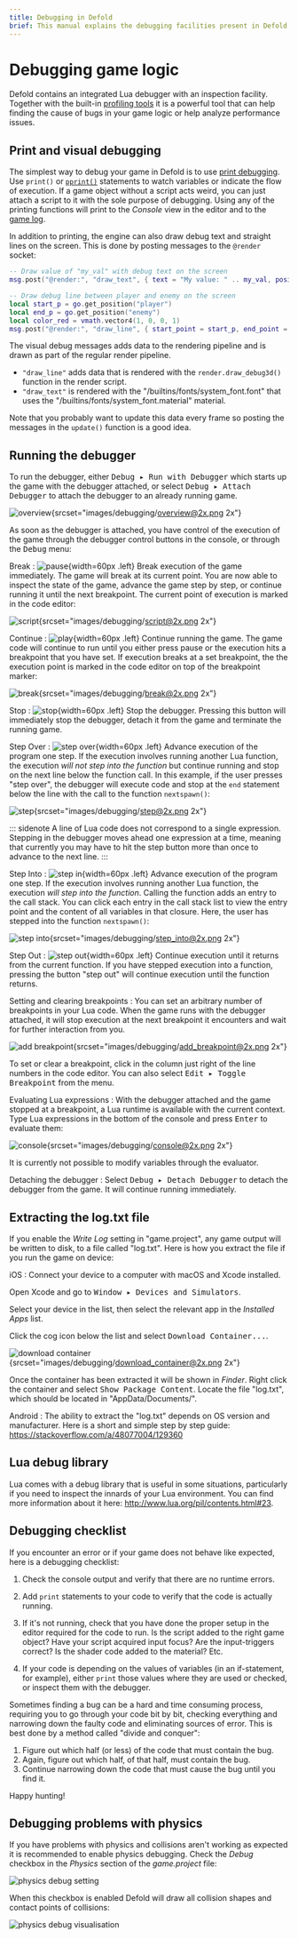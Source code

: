 ```yaml
---
title: Debugging in Defold
brief: This manual explains the debugging facilities present in Defold.
---
```


# Debugging game logic

Defold contains an integrated Lua debugger with an inspection facility. Together with the built-in [profiling tools](/manuals/profiling) it is a powerful tool that can help finding the cause of bugs in your game logic or help analyze performance issues.

## Print and visual debugging

The simplest way to debug your game in Defold is to use [print debugging](http://en.wikipedia.org/wiki/Debugging#Techniques). Use `print()` or [`pprint()`](/ref/builtins#pprint) statements to watch variables or indicate the flow of execution. If a game object without a script acts weird, you can just attach a script to it with the sole purpose of debugging. Using any of the printing functions will print to the *Console* view in the editor and to the [game log](/manuals/debugging-game-and-system-logs).

In addition to printing, the engine can also draw debug text and straight lines on the screen. This is done by posting messages to the `@render` socket:

```lua
-- Draw value of "my_val" with debug text on the screen
msg.post("@render:", "draw_text", { text = "My value: " .. my_val, position = vmath.vector3(200, 200, 0) })

-- Draw debug line between player and enemy on the screen
local start_p = go.get_position("player")
local end_p = go.get_position("enemy")
local color_red = vmath.vector4(1, 0, 0, 1)
msg.post("@render:", "draw_line", { start_point = start_p, end_point = end_p, color = color_red })
```

The visual debug messages adds data to the rendering pipeline and is drawn as part of the regular render pipeline.

* `"draw_line"` adds data that is rendered with the `render.draw_debug3d()` function in the render script.
* `"draw_text"` is rendered with the "/builtins/fonts/system_font.font" that uses the "/builtins/fonts/system_font.material" material.

Note that you probably want to update this data every frame so posting the messages in the `update()` function is a good idea.

## Running the debugger

To run the debugger, either <kbd>Debug ▸ Run with Debugger</kbd> which starts up the game with the debugger attached, or select <kbd>Debug ▸ Attach Debugger</kbd> to attach the debugger to an already running game.

![overview](images/debugging/overview.png){srcset="images/debugging/overview@2x.png 2x"}

As soon as the debugger is attached, you have control of the execution of the game through the debugger control buttons in the console, or through the <kbd>Debug</kbd> menu:

Break
: ![pause](images/debugging/pause.svg){width=60px .left}
  Break execution of the game immediately. The game will break at its current point. You are now able to inspect the state of the game, advance the game step by step, or continue running it until the next breakpoint. The current point of execution is marked in the code editor:

  ![script](images/debugging/script.png){srcset="images/debugging/script@2x.png 2x"}

Continue
: ![play](images/debugging/play.svg){width=60px .left}
  Continue running the game. The game code will continue to run until you either press pause or the execution hits a breakpoint that you have set. If execution breaks at a set breakpoint, the the execution point is marked in the code editor on top of the breakpoint marker:

  ![break](images/debugging/break.png){srcset="images/debugging/break@2x.png 2x"}

Stop
: ![stop](images/debugging/stop.svg){width=60px .left}
  Stop the debugger. Pressing this button will immediately stop the debugger, detach it from the game and terminate the running game.

Step Over
: ![step over](images/debugging/step_over.svg){width=60px .left}
  Advance execution of the program one step. If the execution involves running another Lua function, the execution _will not step into the function_ but continue running and stop on the next line below the function call. In this example, if the user presses "step over", the debugger will execute code and stop at the `end` statement below the line with the call to the function `nextspawn()`:

  ![step](images/debugging/step.png){srcset="images/debugging/step@2x.png 2x"}

::: sidenote
A line of Lua code does not correspond to a single expression. Stepping in the debugger moves ahead one expression at a time, meaning that currently you may have to hit the step button more than once to advance to the next line.
:::

Step Into
: ![step in](images/debugging/step_in.svg){width=60px .left}
  Advance execution of the program one step. If the execution involves running another Lua function, the execution _will step into the function_. Calling the function adds an entry to the call stack. You can click each entry in the call stack list to view the entry point and the content of all variables in that closure. Here, the user has stepped into the function `nextspawn()`:

  ![step into](images/debugging/step_into.png){srcset="images/debugging/step_into@2x.png 2x"}

Step Out
: ![step out](images/debugging/step_out.svg){width=60px .left}
  Continue execution until it returns from the current function. If you have stepped execution into a function, pressing the button "step out" will continue execution until the function returns.

Setting and clearing breakpoints
: You can set an arbitrary number of breakpoints in your Lua code. When the game runs with the debugger attached, it will stop execution at the next breakpoint it encounters and wait for further interaction from you.

  ![add breakpoint](images/debugging/add_breakpoint.png){srcset="images/debugging/add_breakpoint@2x.png 2x"}

  To set or clear a breakpoint, click in the column just right of the line numbers in the code editor. You can also select <kbd>Edit ▸ Toggle Breakpoint</kbd> from the menu.

Evaluating Lua expressions
: With the debugger attached and the game stopped at a breakpoint, a Lua runtime is available with the current context. Type Lua expressions in the bottom of the console and press <kbd>Enter</kbd> to evaluate them:

  ![console](images/debugging/console.png){srcset="images/debugging/console@2x.png 2x"}

  It is currently not possible to modify variables through the evaluator.

Detaching the debugger
: Select <kbd>Debug ▸ Detach Debugger</kbd> to detach the debugger from the game. It will continue running immediately.

## Extracting the log.txt file

If you enable the *Write Log* setting in "game.project", any game output will be written to disk, to a file called "log.txt". Here is how you extract the file if you run the game on device:

iOS
: Connect your device to a computer with macOS and Xcode installed.

  Open Xcode and go to <kbd>Window ▸ Devices and Simulators</kbd>.

  Select your device in the list, then select the relevant app in the *Installed Apps* list.

  Click the cog icon below the list and select <kbd>Download Container...</kbd>.

  ![download container](images/debugging/download_container.png){srcset="images/debugging/download_container@2x.png 2x"}

  Once the container has been extracted it will be shown in *Finder*. Right click the container and select <kbd>Show Package Content</kbd>. Locate the file "log.txt", which should be located in "AppData/Documents/".

Android
: The ability to extract the "log.txt" depends on OS version and manufacturer. Here is a short and simple step by step guide: https://stackoverflow.com/a/48077004/129360

## Lua debug library

Lua comes with a debug library that is useful in some situations, particularly if you need to inspect the innards of your Lua environment. You can find more information about it here: http://www.lua.org/pil/contents.html#23.

## Debugging checklist

If you encounter an error or if your game does not behave like expected, here is a debugging checklist:

1. Check the console output and verify that there are no runtime errors.

2. Add `print` statements to your code to verify that the code is actually running.

3. If it's not running, check that you have done the proper setup in the editor required for the code to run. Is the script added to the right game object? Have your script acquired input focus? Are the input-triggers correct? Is the shader code added to the material? Etc.

4. If your code is depending on the values of variables (in an if-statement, for example), either `print` those values where they are used or checked, or inspect them with the debugger.

Sometimes finding a bug can be a hard and time consuming process, requiring you to go through your code bit by bit, checking everything and narrowing down the faulty code and eliminating sources of error. This is best done by a method called "divide and conquer":

1. Figure out which half (or less) of the code that must contain the bug.
2. Again, figure out which half, of that half, must contain the bug.
3. Continue narrowing down the code that must cause the bug until you find it.

Happy hunting!

## Debugging problems with physics

If you have problems with physics and collisions aren't working as expected it is recommended to enable physics debugging. Check the *Debug* checkbox in the *Physics* section of the *game.project* file:

![physics debug setting](images/debugging/physics_debug_setting.png)

When this checkbox is enabled Defold will draw all collision shapes and contact points of collisions:

![physics debug visualisation](images/debugging/physics_debug_visualisation.png)
